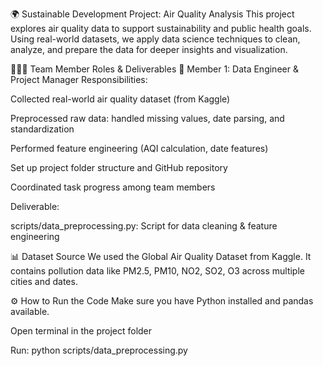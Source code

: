 🌍 Sustainable Development Project: Air Quality Analysis
This project explores air quality data to support sustainability and public health goals. Using real-world datasets, we apply data science techniques to clean, analyze, and prepare the data for deeper insights and visualization.

🧑‍🤝‍🧑 Team Member Roles & Deliverables
👤 Member 1: Data Engineer & Project Manager
Responsibilities:

Collected real-world air quality dataset (from Kaggle)

Preprocessed raw data: handled missing values, date parsing, and standardization

Performed feature engineering (AQI calculation, date features)

Set up project folder structure and GitHub repository

Coordinated task progress among team members

Deliverable:

scripts/data_preprocessing.py: Script for data cleaning & feature engineering

📊 Dataset Source
We used the Global Air Quality Dataset from Kaggle. It contains pollution data like PM2.5, PM10, NO2, SO2, O3 across multiple cities and dates.

⚙️ How to Run the Code
Make sure you have Python installed and pandas available.

Open terminal in the project folder

Run: python scripts/data_preprocessing.py
